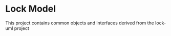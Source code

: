 # Lock Model

This project contains common objects and interfaces derived from the lock-uml project
